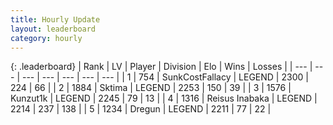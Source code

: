 ```yaml
---
title: Hourly Update
layout: leaderboard
category: hourly
---
```


{: .leaderboard}
| Rank | LV | Player | Division | Elo | Wins | Losses |
| --- | --- | --- | --- | --- | --- | --- |
| <span data-change="0">1</span> | 754 | <span title="ID: 402846">SunkCostFallacy</span> | LEGEND | <span data-change="0">2300</span> | <span data-change="0">224</span> | <span data-change="0">66</span> |
| <span data-change="0">2</span> | 1884 | <span title="ID: 353063">Sktima</span> | LEGEND | <span data-change="0">2253</span> | <span data-change="0">150</span> | <span data-change="0">39</span> |
| <span data-change="0">3</span> | 1576 | <span title="ID: 392407">Kunzut1k</span> | LEGEND | <span data-change="0">2245</span> | <span data-change="0">79</span> | <span data-change="0">13</span> |
| <span data-change="0">4</span> | 1316 | <span title="ID: 451068">Reisus Inabaka</span> | LEGEND | <span data-change="0">2214</span> | <span data-change="0">237</span> | <span data-change="0">138</span> |
| <span data-change="0">5</span> | 1234 | <span title="ID: 337810">Dregun</span> | LEGEND | <span data-change="0">2211</span> | <span data-change="0">77</span> | <span data-change="0">22</span> |